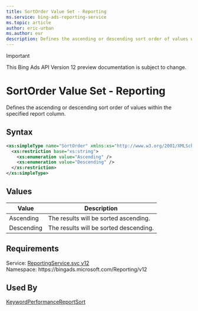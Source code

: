```yaml
---
title: SortOrder Value Set - Reporting
ms.service: bing-ads-reporting-service
ms.topic: article
author: eric-urban
ms.author: eur
description: Defines the ascending or descending sort order of values within the specified report column.
---
```

> [!IMPORTANT]
> This Bing Ads API Version 12 preview documentation is subject to change.
# SortOrder Value Set - Reporting
Defines the ascending or descending sort order of values within the specified report column.

## Syntax
```xml
<xs:simpleType name="SortOrder" xmlns:xs="http://www.w3.org/2001/XMLSchema">
  <xs:restriction base="xs:string">
    <xs:enumeration value="Ascending" />
    <xs:enumeration value="Descending" />
  </xs:restriction>
</xs:simpleType>
```

## <a name="values"></a>Values

|Value|Description|
|-----------|---------------|
|<a name="ascending"></a>Ascending|The results will be sorted ascending.|
|<a name="descending"></a>Descending|The results will be sorted descending.|

## Requirements
Service: [ReportingService.svc v12](https://reporting.api.bingads.microsoft.com/Api/Advertiser/Reporting/v11/ReportingService.svc)  
Namespace: https\://bingads.microsoft.com/Reporting/v12  

## Used By
[KeywordPerformanceReportSort](keywordperformancereportsort.md)  
